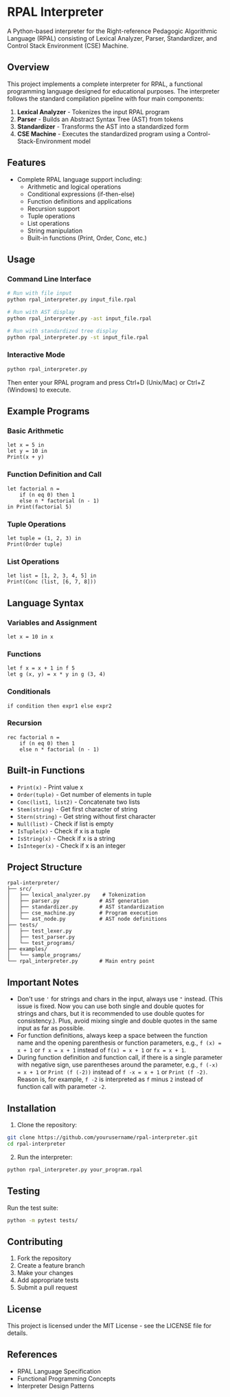# RPAL Interpreter

A Python-based interpreter for the Right-reference Pedagogic Algorithmic Language (RPAL) consisting of Lexical Analyzer, Parser, Standardizer, and Control Stack Environment (CSE) Machine.

## Overview

This project implements a complete interpreter for RPAL, a functional programming language designed for educational purposes. The interpreter follows the standard compilation pipeline with four main components:

1. **Lexical Analyzer** - Tokenizes the input RPAL program
2. **Parser** - Builds an Abstract Syntax Tree (AST) from tokens
3. **Standardizer** - Transforms the AST into a standardized form
4. **CSE Machine** - Executes the standardized program using a Control-Stack-Environment model

## Features

- Complete RPAL language support including:
  - Arithmetic and logical operations
  - Conditional expressions (if-then-else)
  - Function definitions and applications
  - Recursion support
  - Tuple operations
  - List operations
  - String manipulation
  - Built-in functions (Print, Order, Conc, etc.)

## Usage

### Command Line Interface

```bash
# Run with file input
python rpal_interpreter.py input_file.rpal

# Run with AST display
python rpal_interpreter.py -ast input_file.rpal

# Run with standardized tree display
python rpal_interpreter.py -st input_file.rpal
```

### Interactive Mode

```bash
python rpal_interpreter.py
```

Then enter your RPAL program and press Ctrl+D (Unix/Mac) or Ctrl+Z (Windows) to execute.

## Example Programs

### Basic Arithmetic
```rpal
let x = 5 in
let y = 10 in
Print(x + y)
```

### Function Definition and Call
```rpal
let factorial n = 
    if (n eq 0) then 1 
    else n * factorial (n - 1)
in Print(factorial 5)
```

### Tuple Operations
```rpal
let tuple = (1, 2, 3) in
Print(Order tuple)
```

### List Operations
```rpal
let list = [1, 2, 3, 4, 5] in
Print(Conc (list, [6, 7, 8]))
```

## Language Syntax

### Variables and Assignment
```rpal
let x = 10 in x
```

### Functions
```rpal
let f x = x + 1 in f 5
let g (x, y) = x * y in g (3, 4)
```

### Conditionals
```rpal
if condition then expr1 else expr2
```

### Recursion
```rpal
rec factorial n = 
    if (n eq 0) then 1 
    else n * factorial (n - 1)
```

## Built-in Functions

- `Print(x)` - Print value x
- `Order(tuple)` - Get number of elements in tuple
- `Conc(list1, list2)` - Concatenate two lists
- `Stem(string)` - Get first character of string
- `Stern(string)` - Get string without first character
- `Null(list)` - Check if list is empty
- `IsTuple(x)` - Check if x is a tuple
- `IsString(x)` - Check if x is a string
- `IsInteger(x)` - Check if x is an integer

## Project Structure

```
rpal-interpreter/
├── src/
│   ├── lexical_analyzer.py    # Tokenization
│   ├── parser.py             # AST generation
│   ├── standardizer.py       # AST standardization
│   ├── cse_machine.py        # Program execution
│   └── ast_node.py           # AST node definitions
├── tests/
│   ├── test_lexer.py
│   ├── test_parser.py
│   └── test_programs/
├── examples/
│   └── sample_programs/
└── rpal_interpreter.py       # Main entry point
```

## **Important Notes**

- Don't use `'` for strings and chars in the input, always use `"` instead. (This issue is fixed. Now you can use both single and double quotes for strings and chars, but it is recommended to use double quotes for consistency.). Plus, avoid mixing single and double quotes in the same input as far as possible.
- For function definitions, always keep a space between the function name and the opening parenthesis or function parameters, e.g., `f (x) = x + 1` or `f x = x + 1` instead of `f(x) = x + 1` or `fx = x + 1`.
- During function definition and function call, if there is a single parameter with negative sign, use parentheses around the parameter, e.g., `f (-x) = x + 1` or `Print (f (-2))` instead of `f -x = x + 1` or `Print (f -2)`. Reason is, for example, `f -2` is interpreted as `f` minus `2` instead of function call with parameter `-2`.

## Installation

1. Clone the repository:
```bash
git clone https://github.com/yourusername/rpal-interpreter.git
cd rpal-interpreter
```

2. Run the interpreter:
```bash
python rpal_interpreter.py your_program.rpal
```

## Testing

Run the test suite:
```bash
python -m pytest tests/
```

## Contributing

1. Fork the repository
2. Create a feature branch
3. Make your changes
4. Add appropriate tests
5. Submit a pull request

## License

This project is licensed under the MIT License - see the LICENSE file for details.

## References

- RPAL Language Specification
- Functional Programming Concepts
- Interpreter Design Patterns
